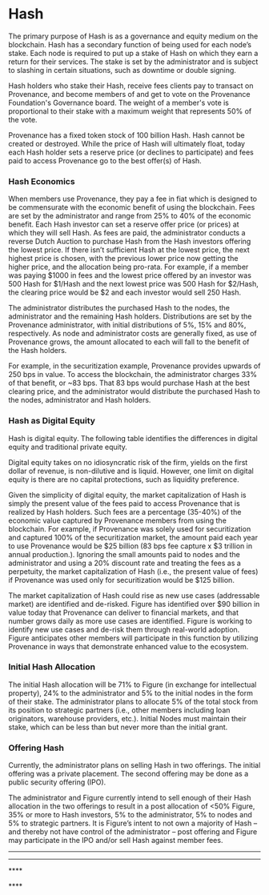 # Hash

The primary purpose of Hash is as a governance and equity medium on the blockchain. Hash has a secondary function of being used for each node’s stake. Each node is required to put up a stake of Hash on which they earn a return for their services. The stake is set by the administrator and is subject to slashing in certain situations, such as downtime or double signing.

Hash holders who stake their Hash, receive fees clients pay to transact on Provenance, and become members of and get to vote on the Provenance Foundation's Governance board. The weight of a member's vote is proportional to their stake with a maximum weight that represents 50% of the vote.

Provenance has a fixed token stock of 100 billion Hash. Hash cannot be created or destroyed. While the price of Hash will ultimately float, today each Hash holder sets a reserve price \(or declines to participate\) and fees paid to access Provenance go to the best offer\(s\) of Hash.

### Hash Economics

When members use Provenance, they pay a fee in fiat which is designed to be commensurate with the economic benefit of using the blockchain. Fees are set by the administrator and range from 25% to 40% of the economic benefit. Each Hash investor can set a reserve offer price \(or prices\) at which they will sell Hash. As fees are paid, the administrator conducts a reverse Dutch Auction to purchase Hash from the Hash investors offering the lowest price. If there isn’t sufficient Hash at the lowest price, the next highest price is chosen, with the previous lower price now getting the higher price, and the allocation being pro-rata. For example, if a member was paying $1000 in fees and the lowest price offered by an investor was 500 Hash for $1/Hash and the next lowest price was 500 Hash for $2/Hash, the clearing price would be $2 and each investor would sell 250 Hash.

The administrator distributes the purchased Hash to the nodes, the administrator and the remaining Hash holders. Distributions are set by the Provenance administrator, with initial distributions of 5%, 15% and 80%, respectively. As node and administrator costs are generally fixed, as use of Provenance grows, the amount allocated to each will fall to the benefit of the Hash holders.

For example, in the securitization example, Provenance provides upwards of 250 bps in value. To access the blockchain, the administrator charges 33% of that benefit, or ~83 bps. That 83 bps would purchase Hash at the best clearing price, and the administrator would distribute the purchased Hash to the nodes, administrator and Hash holders.

### Hash as Digital Equity

Hash is digital equity. The following table identifies the differences in digital equity and traditional private equity.

Digital equity takes on no idiosyncratic risk of the firm, yields on the first dollar of revenue, is non-dilutive and is liquid. However, one limit on digital equity is there are no capital protections, such as liquidity preference.

‌Given the simplicity of digital equity, the market capitalization of Hash is simply the present value of the fees paid to access Provenance that is realized by Hash holders. Such fees are a percentage \(35-40%\) of the economic value captured by Provenance members from using the blockchain. For example, if Provenance was solely used for securitization and captured 100% of the securitization market, the amount paid each year to use Provenance would be $25 billion \(83 bps fee capture x $3 trillion in annual production.\). Ignoring the small amounts paid to nodes and the administrator and using a 20% discount rate and treating the fees as a perpetuity, the market capitalization of Hash \(i.e., the present value of fees\) if Provenance was used only for securitization would be $125 billion.

‌The market capitalization of Hash could rise as new use cases \(addressable market\) are identified and de-risked. Figure has identified over $90 billion in value today that Provenance can deliver to financial markets, and that number grows daily as more use cases are identified. Figure is working to identify new use cases and de-risk them through real-world adoption. Figure anticipates other members will participate in this function by utilizing Provenance in ways that demonstrate enhanced value to the ecosystem.

### ‌Initial Hash Allocation

The initial Hash allocation will be 71% to Figure \(in exchange for intellectual property\), 24% to the administrator and 5% to the initial nodes in the form of their stake. The administrator plans to allocate 5% of the total stock from its position to strategic partners \(i.e., other members including loan originators, warehouse providers, etc.\). Initial Nodes must maintain their stake, which can be less than but never more than the initial grant.

### ‌Offering Hash

Currently, the administrator plans on selling Hash in two offerings. The initial offering was a private placement. The second offering may be done as a public security offering \(IPO\).

The administrator and Figure currently intend to sell enough of their Hash allocation in the two offerings to result in a post allocation of &lt;50% Figure, 35% or more to Hash investors, 5% to the administrator, 5% to nodes and 5% to strategic partners. It is Figure’s intent to not own a majority of Hash – and thereby not have control of the administrator – post offering and Figure may participate in the IPO and/or sell Hash against member fees.  
****

  
****

\*\*\*\*

\*\*\*\*

